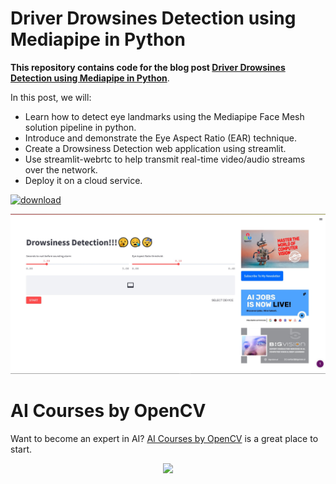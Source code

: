 # Driver Drowsines Detection using Mediapipe in Python

**This repository contains code for the blog post [Driver Drowsines Detection using Mediapipe in Python](https://learnopencv.com/driver-drowsiness-detection-using-mediapipe-in-python/)**.

In this post, we will:

* Learn how to detect eye landmarks using the Mediapipe Face Mesh solution pipeline in python.
* Introduce and demonstrate the Eye Aspect Ratio (EAR) technique.
* Create a Drowsiness Detection web application using streamlit.
* Use streamlit-webrtc to help transmit real-time video/audio streams over the network.
* Deploy it on a cloud service.

[<img src="https://learnopencv.com/wp-content/uploads/2022/07/download-button-e1657285155454.png" alt="download" width="200">](https://www.dropbox.com/scl/fo/5uqodfo3b668xbtqzqqt0/h?dl=1&rlkey=cb2gkzoeobpvyv74299rbdg8c)

<img src = 'app_image/page_SS.jpg'>

# AI Courses by OpenCV

Want to become an expert in AI? [AI Courses by OpenCV](https://opencv.org/courses/) is a great place to start.

<a href="https://opencv.org/courses/">
<p align="center">
<img src="https://www.learnopencv.com/wp-content/uploads/2020/04/AI-Courses-By-OpenCV-Github.png">
</p>
</a>
